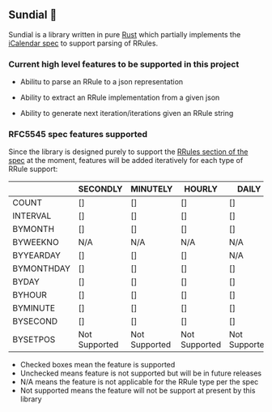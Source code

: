 ## Sundial 🚧

Sundial is a library written in pure [Rust](https://www.rust-lang.org/) which partially implements the [iCalendar spec](https://tools.ietf.org/html/rfc5545) to support parsing of RRules.

### Current high level features to be supported in this project

- Abilitu to parse an RRule to a json representation

- Ability to extract an RRule implementation from a given json

- Ability to generate next iteration/iterations given an RRule string

### RFC5545 spec features supported

Since the library is designed purely to support the [RRules section of the spec](https://tools.ietf.org/html/rfc5545#section-3.3.10) at the moment, features will be added iteratively for each type of RRule support:


|            | SECONDLY      | MINUTELY      | HOURLY        | DAILY         | WEEKLY        | FORTNIGHTLY   | MONTHLY       | YEARLY        |
|------------|---------------|---------------|---------------|---------------|---------------|---------------|---------------|---------------|
| COUNT      | []            | []            | []            | []            | []            | []            | [x]           | [x]           |
| INTERVAL   | []            | []            | []            | []            | []            | []            | [x]           | [x]           |
| BYMONTH    | []            | []            | []            | []            | []            | []            | [x]           | []            |
| BYWEEKNO   | N/A           | N/A           | N/A           | N/A           | N/A           | N/A           | N/A           | []            |
| BYYEARDAY  | []            | []            | []            | N/A           | N/A           | N/A           | []            | []            |
| BYMONTHDAY | []            | []            | []            | []            | []            | N/A           | [x]           | []            |
| BYDAY      | []            | []            | []            | []            | []            | []            | [x]           | []            |
| BYHOUR     | []            | []            | []            | []            | []            | []            | [x]           | []            |
| BYMINUTE   | []            | []            | []            | []            | []            | []            | [x]           | []            |
| BYSECOND   | []            | []            | []            | []            | []            | []            | [x]           | []            |
| BYSETPOS   | Not Supported | Not Supported | Not Supported | Not Supported | Not Supported | Not Supported | Not supported | Not Supported |

* Checked boxes mean the feature is supported
* Unchecked means feature is not supported but will be in future releases
* N/A means the feature is not applicable for the RRule type per the spec
* Not supported means the feature will not be support at present by this library
